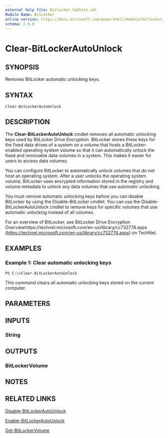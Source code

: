 ```yaml
---
external help file: Bitlocker_Cmdlets.xml
Module Name: BitLocker
online version: https://docs.microsoft.com/powershell/module/bitlocker/clear-bitlockerautounlock?view=windowsserver2012-ps&wt.mc_id=ps-gethelp
schema: 2.0.0
---
```


# Clear-BitLockerAutoUnlock

## SYNOPSIS
Removes BitLocker automatic unlocking keys.

## SYNTAX

```
Clear-BitLockerAutoUnlock
```

## DESCRIPTION
The **Clear-BitLockerAutoUnlock** cmdlet removes all automatic unlocking keys used by BitLocker Drive Encryption.
BitLocker stores these keys for the fixed data drives of a system on a volume that hosts a BitLocker-enabled operating system volume so that it can automatically unlock the fixed and removable data volumes in a system.
This makes it easier for users to access data volumes.

You can configure BitLocker to automatically unlock volumes that do not host an operating system.
After a user unlocks the operating system volume, BitLocker uses encrypted information stored in the registry and volume metadata to unlock any data volumes that use automatic unlocking.

You must remove automatic unlocking keys before you can disable BitLocker by using the Disable-BitLocker cmdlet.
You can use the Disable-BitLockerAutoUnlock cmdlet to remove keys for specific volumes that use automatic unlocking instead of all volumes.

For an overview of BitLocker, see BitLocker Drive Encryption Overviewhttps://technet.microsoft.com/en-us/library/cc732774.aspx (https://technet.microsoft.com/en-us/library/cc732774.aspx) on TechNet.

## EXAMPLES

### Example 1: Clear automatic unlocking keys
```
PS C:\>Clear-BitLockerAutoUnlock
```

This command clears all automatic unlocking keys stored on the current computer.

## PARAMETERS

## INPUTS

### String

## OUTPUTS

### BitLockerVolume

## NOTES

## RELATED LINKS

[Disable-BitLockerAutoUnlock](./Disable-BitLockerAutoUnlock.md)

[Enable-BitLockerAutoUnlock](./Enable-BitLockerAutoUnlock.md)

[Get-BitLockerVolume](./Get-BitLockerVolume.md)

